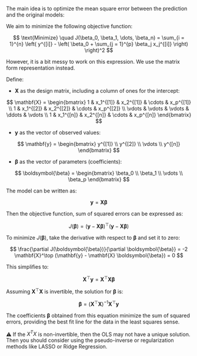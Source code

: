 The main idea is to optimize the mean square error between the prediction and the original models:

We aim to minimize the following objective function:

$$
\text{Minimize} \quad J(\beta_0, \beta_1, \dots, \beta_n) = \sum_{i = 1}^{n} \left( y^{[i]} - \left( \beta_0 + \sum_{j = 1}^{p} \beta_j x_j^{[i]} \right) \right)^2
$$

However, it is a bit messy to work on this expression. We use the matrix form representation instead.

Define:
- $\mathbf{X}$ as the design matrix, including a column of ones for the intercept:

$$
\mathbf{X} = \begin{bmatrix}
1 & x_1^{[1]} & x_2^{[1]} & \cdots & x_p^{[1]} \\
1 & x_1^{[2]} & x_2^{[2]} & \cdots & x_p^{[2]} \\
\vdots & \vdots & \vdots & \ddots & \vdots \\
1 & x_1^{[n]} & x_2^{[n]} & \cdots & x_p^{[n]}
\end{bmatrix}
$$
  
- $\mathbf{y}$ as the vector of observed values:
  
$$
\mathbf{y} = \begin{bmatrix}
y^{[1]} \\
y^{[2]} \\
\vdots \\
y^{[n]}
\end{bmatrix}
$$
  
- $\boldsymbol{\beta}$ as the vector of parameters (coefficients):

$$
\boldsymbol{\beta} = \begin{bmatrix}
\beta_0 \\
\beta_1 \\
\vdots \\
\beta_p
\end{bmatrix}
$$

The model can be written as:

$$
\mathbf{y} = \mathbf{X} \boldsymbol{\beta}
$$

Then the objective function, sum of squared errors can be expressed as:

$$
J(\boldsymbol{\beta}) = (\mathbf{y} - \mathbf{X} \boldsymbol{\beta})^\top (\mathbf{y} - \mathbf{X} \boldsymbol{\beta})
$$

To minimize $J(\boldsymbol{\beta})$, take the derivative with respect to $\boldsymbol{\beta}$ and set it to zero:

$$
\frac{\partial J(\boldsymbol{\beta})}{\partial \boldsymbol{\beta}} = -2 \mathbf{X}^\top (\mathbf{y} - \mathbf{X} \boldsymbol{\beta}) = 0
$$

This simplifies to:

$$
\mathbf{X}^\top \mathbf{y} = \mathbf{X}^\top \mathbf{X} \boldsymbol{\beta}
$$

Assuming $\mathbf{X}^\top \mathbf{X}$ is invertible, the solution for $\boldsymbol{\beta}$ is:

$$
\boldsymbol{\beta} = (\mathbf{X}^\top \mathbf{X})^{-1} \mathbf{X}^\top \mathbf{y}
$$

The coefficients $\boldsymbol{\beta}$ obtained from this equation minimize the sum of squared errors, providing the best fit line for the data in the least squares sense.

⚠️ If the $X^TX$ is non-invertible, then the OLS may not have a unique solution. Then you should consider using the pseudo-inverse or regularization methods like LASSO or Ridge Regression.
